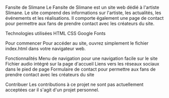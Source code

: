Fansite de Slimane
Le Fansite de Slimane est un site web dédié à l'artiste Slimane. Le site comprend des informations sur l'artiste, les actualités, les événements et les réalisations. 
Il comporte également une page de contact pour permettre aux fans de prendre contact avec les créateurs du site.

Technologies utilisées
HTML
CSS
Google Fonts

Pour commencer
Pour accéder au site, ouvrez simplement le fichier index.html dans votre navigateur web.

Fonctionnalités
Menu de navigation pour une navigation facile sur le site
Fichier audio intégré sur la page d'accueil
Liens vers les réseaux sociaux dans le pied de page
Formulaire de contact pour permettre aux fans de prendre contact avec les créateurs du site

Contribuer
Les contributions à ce projet ne sont pas actuellement acceptées car il s'agit d'un projet personnel.
